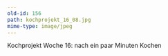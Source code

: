 ```yaml
---
old-id: 156
path: kochprojekt_16_08.jpg
mime-type: image/jpeg
---
```

Kochprojekt Woche 16:
nach ein paar Minuten Kochen
